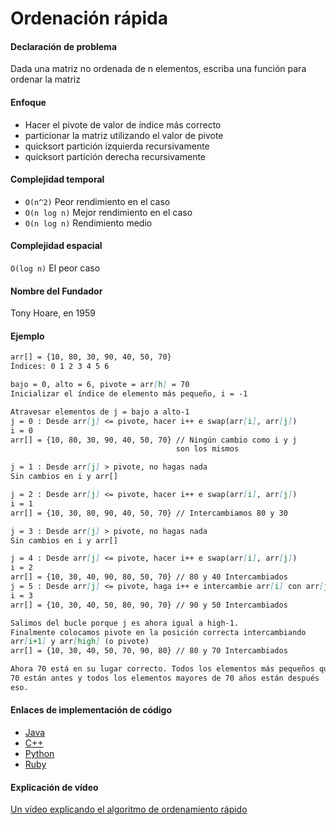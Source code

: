 # Ordenación rápida

#### Declaración de problema

Dada una matriz no ordenada de n elementos, escriba una función para ordenar la matriz

#### Enfoque

- Hacer el pivote de valor de índice más correcto
- particionar la matriz utilizando el valor de pivote
- quicksort partición izquierda recursivamente
- quicksort partición derecha recursivamente

#### Complejidad temporal 

- `O(n^2)` Peor rendimiento en el caso
- `O(n log n)` Mejor rendimiento en el caso
- `O(n log n)` Rendimiento medio

#### Complejidad espacial

`O(log n)` El peor caso

#### Nombre del Fundador

Tony Hoare, en 1959

#### Ejemplo

```markdown
arr[] = {10, 80, 30, 90, 40, 50, 70}
Índices: 0 1 2 3 4 5 6

bajo = 0, alto = 6, pivote = arr[h] = 70
Inicializar el índice de elemento más pequeño, i = -1

Atravesar elementos de j = bajo a alto-1
j = 0 : Desde arr[j] <= pivote, hacer i++ e swap(arr[i], arr[j])
i = 0
arr[] = {10, 80, 30, 90, 40, 50, 70} // Ningún cambio como i y j
                                     son los mismos

j = 1 : Desde arr[j] > pivote, no hagas nada
Sin cambios en i y arr[]

j = 2 : Desde arr[j] <= pivote, hacer i++ e swap(arr[i], arr[j])
i = 1
arr[] = {10, 30, 80, 90, 40, 50, 70} // Intercambiamos 80 y 30

j = 3 : Desde arr[j] > pivote, no hagas nada
Sin cambios en i y arr[]

j = 4 : Desde arr[j] <= pivote, hacer i++ e swap(arr[i], arr[j])
i = 2
arr[] = {10, 30, 40, 90, 80, 50, 70} // 80 y 40 Intercambiados
j = 5 : Desde arr[j] <= pivote, haga i++ e intercambie arr[i] con arr[j]
i = 3
arr[] = {10, 30, 40, 50, 80, 90, 70} // 90 y 50 Intercambiados

Salimos del bucle porque j es ahora igual a high-1.
Finalmente colocamos pivote en la posición correcta intercambiando
arr[i+1] y arr[high] (o pivote)
arr[] = {10, 30, 40, 50, 70, 90, 80} // 80 y 70 Intercambiados

Ahora 70 está en su lugar correcto. Todos los elementos más pequeños que
70 están antes y todos los elementos mayores de 70 años están después
eso.
```

#### Enlaces de implementación de código

- [Java](https://github.com/TheAlgorithms/Java/blob/master/src/main/java/com/thealgorithms/sorts/QuickSort.java)
- [C++](https://github.com/TheAlgorithms/C-Plus-Plus/blob/master/Sorting/Quick%20Sort.cpp)
- [Python](https://github.com/TheAlgorithms/Python/blob/master/sorts/quick_sort.py)
- [Ruby](https://github.com/TheAlgorithms/Ruby/blob/master/sorting/quicksort.rb)

#### Explicación de vídeo

[Un vídeo explicando el algoritmo de ordenamiento rápido](https://www.youtube.com/watch?v=COk73cpQbFQ)
